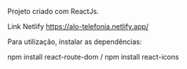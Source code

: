 Projeto criado com ReactJs.

Link Netlify https://alo-telefonia.netlify.app/

Para utilização, instalar as dependências:

  npm install react-route-dom /
  npm install react-icons
  
